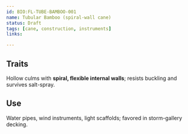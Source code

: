 ```yaml
---
id: BIO:FL-TUBE-BAMBOO-001
name: Tubular Bamboo (spiral-wall cane)
status: Draft
tags: [cane, construction, instruments]
links:

---
```


## Traits
Hollow culms with **spiral, flexible internal walls**; resists buckling and survives salt-spray.

## Use
Water pipes, wind instruments, light scaffolds; favored in storm-gallery decking.
